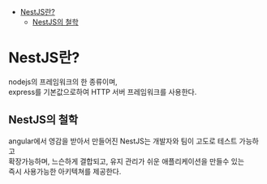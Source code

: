<!-- TOC -->

- [NestJS란?](#nestjs%EB%9E%80)
  - [NestJS의 철학](#nestjs%EC%9D%98-%EC%B2%A0%ED%95%99)

<!-- /TOC -->

# NestJS란?
nodejs의 프레임워크의 한 종류이며,  
express를 기본값으로하여 HTTP 서버 프레임워크를 사용한다.

## NestJS의 철학
angular에서 영감을 받아서 만들어진 NestJS는 개발자와 팀이 고도로 테스트 가능하고  
확장가능하며, 느슨하게 결합되고, 유지 관리가 쉬운 애플리케이션을 만들수 있는  
즉시 사용가능한 아키텍쳐를 제공한다.